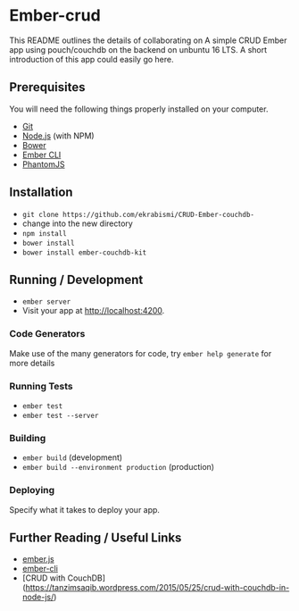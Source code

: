 # Ember-crud

This README outlines the details of collaborating on A simple CRUD Ember app using pouch/couchdb on the backend on unbuntu 16 LTS.
A short introduction of this app could easily go here.

## Prerequisites

You will need the following things properly installed on your computer.

* [Git](http://git-scm.com/)
* [Node.js](http://nodejs.org/) (with NPM)
* [Bower](http://bower.io/)
* [Ember CLI](http://www.ember-cli.com/)
* [PhantomJS](http://phantomjs.org/)

## Installation

* `git clone https://github.com/ekrabismi/CRUD-Ember-couchdb-`
* change into the new directory
* `npm install`
* `bower install`
* `bower install ember-couchdb-kit`


## Running / Development

* `ember server`
* Visit your app at [http://localhost:4200](http://localhost:4200).

### Code Generators

Make use of the many generators for code, try `ember help generate` for more details

### Running Tests

* `ember test`
* `ember test --server`

### Building

* `ember build` (development)
* `ember build --environment production` (production)

### Deploying

Specify what it takes to deploy your app.

## Further Reading / Useful Links

* [ember.js](http://emberjs.com/)
* [ember-cli](http://www.ember-cli.com/)
* [CRUD with CouchDB] (https://tanzimsaqib.wordpress.com/2015/05/25/crud-with-couchdb-in-node-js/)

